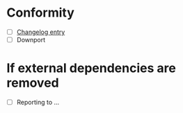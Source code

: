Conformity
==================

- [ ] [Changelog entry](https://invent.kde.org/education/labplot/-/blob/master/ChangeLog)
- [ ] Downport
<!-- - [ ] [Dokumentation] (TODO) !-->

If external dependencies are removed
==================
- [ ] Reporting to ...
